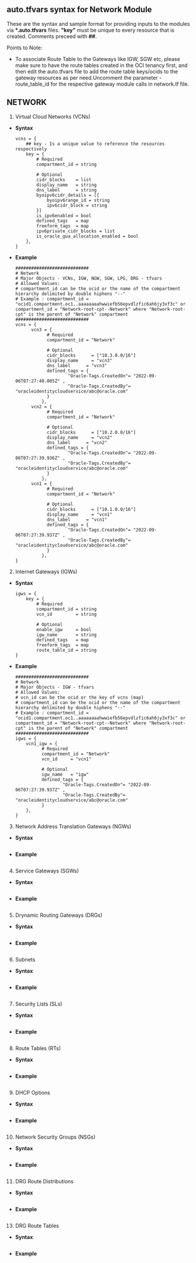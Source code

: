 ## auto.tfvars syntax for Network Module
These are the syntax and sample format for providing inputs to the modules via <b>*.auto.tfvars</b> files.
<b>"key"</b> must be unique to every resource that is created.
Comments preceed with <b>##</b>.

Points to Note:
- To associate Route Table to the Gateways like IGW, SGW etc, please make sure to have the route tables created in the OCI tenancy first, and then edit the auto.tfvars file to add the route table keys/ocids to the gateway resources as per need.Uncomment the parameter - route_table_id for the respective gateway module calls in network.tf file.
## NETWORK
1. Virtual Cloud Networks (VCNs)
- <b>Syntax</b>
  
    ````
    vcns = {
        ## key - Is a unique value to reference the resources respectively
        key = {
            # Required
            compartment_id = string
          
            # Optional
            cidr_blocks    = list
            display_name   = string
            dns_label      = string
            byoipv6cidr_details = [{
                byoipv6range_id = string
                ipv6cidr_block = string
            }]
            is_ipv6enabled = bool
            defined_tags   = map
            freeform_tags  = map
            ipv6private_cidr_blocks = list
            is_oracle_gua_allocation_enabled = bool
        },
    }
    ````
- <b>Example</b>
    ````
    ############################
    # Network
    # Major Objects - VCNs, IGW, NGW, SGW, LPG, DRG - tfvars
    # Allowed Values:
    # compartment_id can be the ocid or the name of the compartment hierarchy delimited by double hiphens "--"
    # Example : compartment_id = "ocid1.compartment.oc1..aaaaaaaahwwiefb56epvdlzfic6ah6jy3xf3c" or compartment_id = "Network-root-cpt--Network" where "Network-root-cpt" is the parent of "Network" compartment
    ############################
    vcns = {
          vcn3 = {
                # Required
                compartment_id = "Network"
  
                # Optional
                cidr_blocks      = ["10.3.0.0/16"]
                display_name     = "vcn3"
                dns_label      = "vcn3"
                defined_tags = {
                        "Oracle-Tags.CreatedOn"= "2022-09-06T07:27:40.005Z" ,
                        "Oracle-Tags.CreatedBy"= "oracleidentitycloudservice/abc@oracle.com"
                }
              },
          vcn2 = {
                # Required
                compartment_id = "Network"
  
                # Optional
                cidr_blocks      = ["10.2.0.0/16"]
                display_name     = "vcn2"
                dns_label      = "vcn2"
                defined_tags = {
                        "Oracle-Tags.CreatedOn"= "2022-09-06T07:27:39.936Z" ,
                        "Oracle-Tags.CreatedBy"= "oracleidentitycloudservice/abc@oracle.com"
                }
              },
          vcn1 = {
                # Required
                compartment_id = "Network"
  
                # Optional
                cidr_blocks      = ["10.1.0.0/16"]
                display_name     = "vcn1"
                dns_label      = "vcn1"
                defined_tags = {
                        "Oracle-Tags.CreatedOn"= "2022-09-06T07:27:39.937Z" ,
                        "Oracle-Tags.CreatedBy"= "oracleidentitycloudservice/abc@oracle.com"
                }
              },
    }
    ````
  

2. Internet Gateways (IGWs)
- <b>Syntax</b>
  
    ````
    igws = {
        key = {
            # Required
            compartment_id = string
            vcn_id         = string
    
            # Optional
            enable_igw     = bool
            igw_name       = string
            defined_tags   = map
            freeform_tags  = map
            route_table_id = string
    }
    ````
- <b>Example</b>
    ````
    ############################
    # Network
    # Major Objects - IGW - tfvars
    # Allowed Values:
    # vcn_id can be the ocid or the key of vcns (map)
    # compartment_id can be the ocid or the name of the compartment hierarchy delimited by double hiphens "--"
    # Example : compartment_id = "ocid1.compartment.oc1..aaaaaaaahwwiefb56epvdlzfic6ah6jy3xf3c" or compartment_id = "Network-root-cpt--Network" where "Network-root-cpt" is the parent of "Network" compartment
    ############################
    igws = {
        vcn1_igw = {
              # Required
              compartment_id = "Network"
              vcn_id     = "vcn1"
  
              # Optional
              igw_name   = "igw"
              defined_tags = {
                      "Oracle-Tags.CreatedOn"= "2022-09-06T07:27:39.937Z" ,
                      "Oracle-Tags.CreatedBy"= "oracleidentitycloudservice/abc@oracle.com"
              }
        },
    }
    ````
  

3. Network Address Translation Gateways (NGWs)
- <b>Syntax</b>
  
    ````
  
    ````
- <b>Example</b>
    ````
  
    ````
  

4. Service Gateways (SGWs)
- <b>Syntax</b>
  
    ````
  
    ````
- <b>Example</b>
    ````
  
    ````
  

5. Drynamic Routing Gateways (DRGs)
- <b>Syntax</b>
  
    ````
  
    ````
- <b>Example</b>
    ````
  
    ````
  

6. Subnets
- <b>Syntax</b>
  
    ````
  
    ````
- <b>Example</b>
    ````
  
    ````
  

7. Security Lists (SLs)
- <b>Syntax</b>
  
    ````
  
    ````
- <b>Example</b>
    ````
  
    ````
  

8. Route Tables (RTs)
- <b>Syntax</b>
  
    ````
  
    ````
- <b>Example</b>
    ````
  
    ````
  

9. DHCP Options
- <b>Syntax</b>
  
    ````
  
    ````
- <b>Example</b>
    ````
  
    ````
  

10. Network Security Groups (NSGs)
- <b>Syntax</b>
  
    ````
  
    ````
- <b>Example</b>
    ````
  
    ````
  

11. DRG Route Distributions
- <b>Syntax</b>
  
    ````
  
    ````
- <b>Example</b>
    ````
  
    ````
  

13. DRG Route Tables
- <b>Syntax</b>
  
    ````
  
    ````
- <b>Example</b>
    ````
  
    ````
  

